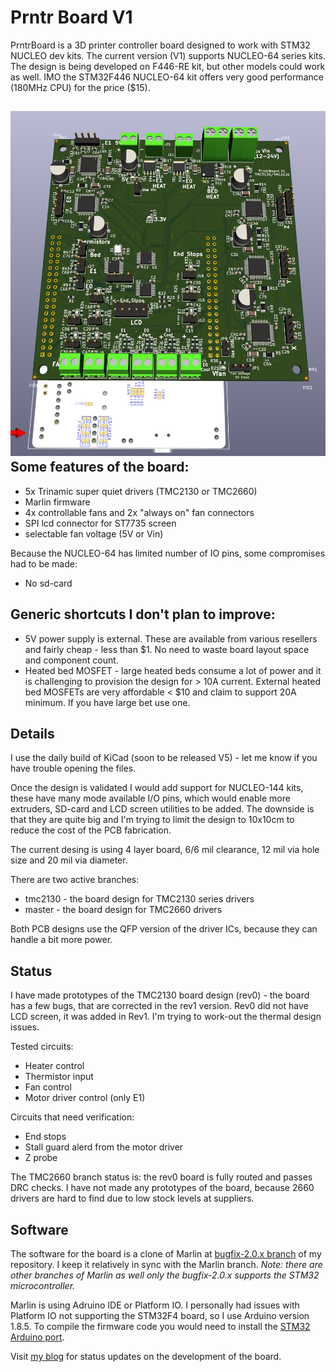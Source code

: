 Prntr Board V1
======================
PrntrBoard is a 3D printer controller board designed to work with STM32 NUCLEO dev kits. The current version (V1) supports NUCLEO-64 series kits. The design is being developed on F446-RE kit, but other models could work as well. IMO the STM32F446 NUCLEO-64 kit offers very good performance (180MHz CPU) for the price ($15).

![Picture of Rev0 Kicad Rendering](Rev1_1.png)
Some features of the board:
-----
  + 5x Trinamic super quiet drivers (TMC2130 or TMC2660)
  + Marlin firmware
  + 4x controllable fans and 2x "always on" fan connectors
  + SPI lcd connector for ST7735 screen
  + selectable fan voltage (5V or Vin)

Because the NUCLEO-64 has limited number of IO pins, some compromises had to be made:
  + No sd-card

Generic shortcuts I don't plan to improve:
------
  + 5V power supply is external. These are available from various resellers and fairly cheap - less than $1. No need to waste board layout space and component count.
  + Heated bed MOSFET - large heated beds consume a lot of power and it is challenging to provision the design for > 10A current. External heated bed MOSFETs are very affordable < $10 and claim to support 20A minimum. If you have large bet use one.

Details
------
I use the daily build of KiCad (soon to be released V5) - let me know if you have trouble opening the files.

Once the design is validated I would add support for NUCLEO-144 kits, these have many mode available I/O pins, which would enable more extruders, SD-card and LCD screen utilities to be added. The downside is that they are quite big and I'm trying to limit the design to 10x10cm to reduce the cost of the PCB fabrication.

The current desing is using 4 layer board, 6/6 mil clearance, 12 mil via hole size and 20 mil via diameter.

There are two active branches:
  + tmc2130 - the board design for TMC2130 series drivers
  + master - the board design for TMC2660 drivers

Both PCB designs use the QFP version of the driver ICs, because they can handle a bit more power.

Status
------
I have made prototypes of the TMC2130 board design (rev0) - the board has a few bugs, that are corrected in the rev1 version. Rev0 did not have LCD screen, it was added in Rev1. I'm trying to work-out the thermal design issues.

Tested circuits:
  + Heater control
  + Thermistor input
  + Fan control
  + Motor driver control (only E1)

Circuits that need verification:
  + End stops
  + Stall guard alerd from the motor driver
  + Z probe

The TMC2660 branch status is: the rev0 board is fully routed and passes DRC checks. I have not made any prototypes of the board, because 2660 drivers are hard to find due to low stock levels at suppliers.

Software
------

The software for the board is a clone of Marlin at [bugfix-2.0.x branch](https://github.com/ghent360/Marlin/tree/bugfix-2.0.x/ "Github.com") of my repository. I keep it relatively in sync with the Marlin branch. *Note: there are other branches of Marlin as well only the bugfix-2.0.x supports the STM32 microcontroller.*

Marlin is using Adruino IDE or Platform IO. I personally had issues with Platform IO not supporting the STM32F4 board, so I use Arduino version 1.8.5. To compile the firmware code you would need to install the [STM32 Arduino port](https://github.com/stm32duino/Arduino_Core_STM32 "www.stm32duino.com").

Visit [my blog](http://blog.pcbxprt.com/) for status updates on the development of the board.
